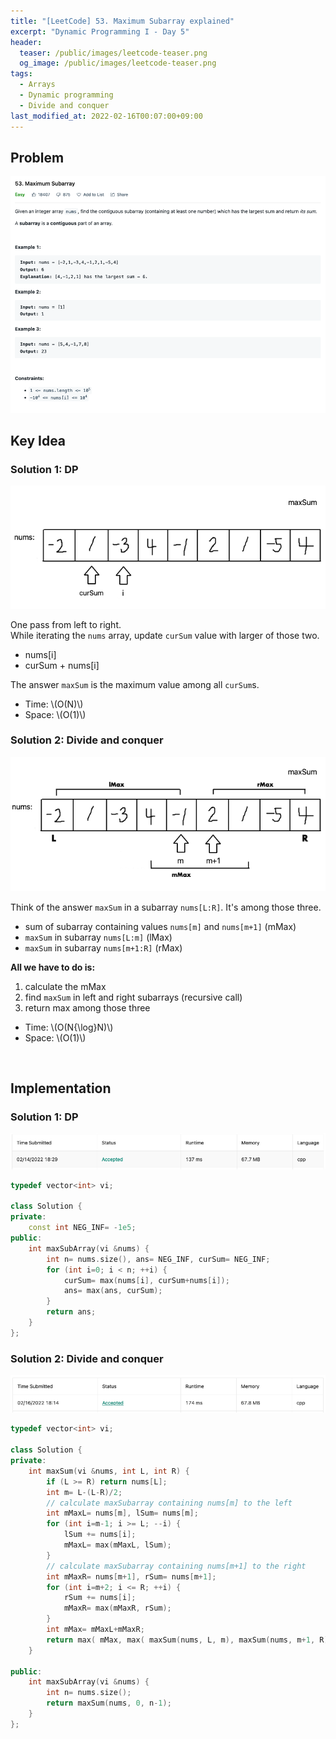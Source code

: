 ```yaml
---
title: "[LeetCode] 53. Maximum Subarray explained"
excerpt: "Dynamic Programming I - Day 5"
header:
  teaser: /public/images/leetcode-teaser.png
  og_image: /public/images/leetcode-teaser.png
tags:
  - Arrays
  - Dynamic programming
  - Divide and conquer
last_modified_at: 2022-02-16T00:07:00+09:00
---
```



## Problem
<a href="https://leetcode.com/problems/maximum-subarray/">
    <img src="/public/images/leetcode-53.png"/>
</a>

<br/>

## Key Idea

### Solution 1: DP

<img src="/public/images/leetcode-53-figure-1.png"/>

One pass from left to right.  
While iterating the `nums` array, update `curSum` value with larger of those two.  
- nums[i]
- curSum + nums[i]

The answer `maxSum` is the maximum value among all `curSum`s.

- Time: \\(O(N)\\)  
- Space: \\(O(1)\\)


### Solution 2: Divide and conquer

<img src="/public/images/leetcode-53-figure-2.png"/>

Think of the answer `maxSum` in a subarray `nums[L:R]`. It's among those three.  
- sum of subarray containing values `nums[m]` and `nums[m+1]` (mMax)
- `maxSum` in subarray `nums[L:m]` (lMax)
- `maxSum` in subarray `nums[m+1:R]` (rMax)

**All we have to do is:**  
1) calculate the mMax  
2) find `maxSum` in left and right subarrays (recursive call)  
3) return max among those three

- Time: \\(O(N{\log}N)\\)  
- Space: \\(O(1)\\)

<br/>

## Implementation

### Solution 1: DP

<img src="/public/images/leetcode-53-result-1.png"/>

```cpp
typedef vector<int> vi;

class Solution {
private:
    const int NEG_INF= -1e5;
public:
    int maxSubArray(vi &nums) {
        int n= nums.size(), ans= NEG_INF, curSum= NEG_INF;
        for (int i=0; i < n; ++i) {
            curSum= max(nums[i], curSum+nums[i]);
            ans= max(ans, curSum);
        }
        return ans;
    }
};
```

### Solution 2: Divide and conquer

<img src="/public/images/leetcode-53-result-2.png"/>

```cpp
typedef vector<int> vi;

class Solution {
private:
    int maxSum(vi &nums, int L, int R) {
        if (L >= R) return nums[L];
        int m= L-(L-R)/2;
        // calculate maxSubarray containing nums[m] to the left
        int mMaxL= nums[m], lSum= nums[m];
        for (int i=m-1; i >= L; --i) {
            lSum += nums[i];
            mMaxL= max(mMaxL, lSum);
        }
        // calculate maxSubarray containing nums[m+1] to the right
        int mMaxR= nums[m+1], rSum= nums[m+1];
        for (int i=m+2; i <= R; ++i) {
            rSum += nums[i];
            mMaxR= max(mMaxR, rSum);
        }
        int mMax= mMaxL+mMaxR;
        return max( mMax, max( maxSum(nums, L, m), maxSum(nums, m+1, R) ) );
    }
    
public:
    int maxSubArray(vi &nums) {
        int n= nums.size();
        return maxSum(nums, 0, n-1);
    }
};
```